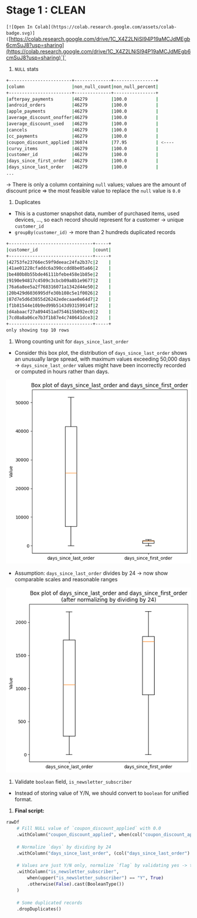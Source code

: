 # Stage 1 : CLEAN

`[![Open In Colab](https://colab.research.google.com/assets/colab-badge.svg)](`[https://colab.research.google.com/drive/1C_X4Z2LNiSI94P19aMCJdMEgb6cmSuJ8?usp=sharing](https://colab.research.google.com/drive/1C_X4Z2LNiSI94P19aMCJdMEgb6cmSuJ8?usp=sharing)`]`

1. `NULL` stats

```bash
+------------------------+--------------+----------------+
|column                  |non_null_count|non_null_percent|
+------------------------+--------------+----------------+
|afterpay_payments       |46279         |100.0           |
|android_orders          |46279         |100.0           |
|apple_payments          |46279         |100.0           |
|average_discount_onoffer|46279         |100.0           |
|average_discount_used   |46279         |100.0           |
|cancels                 |46279         |100.0           |
|cc_payments             |46279         |100.0           |
|coupon_discount_applied |36074         |77.95           | <----
|curvy_items             |46279         |100.0           |
|customer_id             |46279         |100.0           |
|days_since_first_order  |46279         |100.0           |
|days_since_last_order   |46279         |100.0           |
...
```

→ There is only a column containing `null` values; values are the amount of discount price ⇒ the most feasible value to replace the `null` value is `0.0` 

1. Duplicates
- This is a customer snapshot data, number of purchased items, used devices, …, so each record should represent for a customer → unique `customer_id`
- `groupBy(customer_id)` → more than 2 hundreds duplicated records

```bash
+--------------------------------+-----+
|customer_id                     |count|
+--------------------------------+-----+
|42753fe23766ec59f9deeac24fa2b37c|2    |
|41ae01228cfaddc6a390ccdd8be05a66|2    |
|be480b8b55bde46111bfebe458e1b85e|2    |
|9190e94817c4509c3cbcb09a8b1e9677|2    |
|76a6a8ee5a2f768316071a1342d44e50|2    |
|20b429d6036995dfe30b108c5e1f0026|2    |
|87d7e5d6d3855d26242edecaae0e64d7|2    |
|f1b81544e10b9ed99b5143d93159914f|2    |
|d4abaacf27a894451ad754615b092ec0|2    |
|7cd0a8a06ce7b3f1b87e4c740641dce3|2    |
+--------------------------------+-----+
only showing top 10 rows
```

1. Wrong counting unit for `days_since_last_order` 
- Consider this box plot, the distribution of `days_since_last_order` shows an unusually large spread, with maximum values exceeding 50,000 days → `days_since_last_order` values might have been incorrectly recorded or computed in hours rather than days.

![image.png](images/image.png)

- Assumption: `days_since_last_order` divides by 24 → now show comparable scales and reasonable ranges

![image.png](images/image%201.png)

1. Validate `boolean` field, `is_newsletter_subscriber` 
- Instead of storing value of Y/N, we should convert to `boolean` for unified format.
1. **Final script:**

```python
rawDf
    # Fill NULL value of `coupon_discount_applied` with 0.0
    .withColumn("coupon_discount_applied", when(col("coupon_discount_applied").isNull(), lit(0.0)).otherwise(col("coupon_discount_applied")))      
    
    # Normalize `days` by dividing by 24
    .withColumn("days_since_last_order", (col("days_since_last_order") / 24.0).cast(IntegerType()))

    # Values are just Y/N only, normalize `flag` by validating yes -> true, no -> false
    .withColumn("is_newsletter_subscriber",
        when(upper("is_newsletter_subscriber") == "Y", True)
        .otherwise(False).cast(BooleanType())
    )

    # Some duplicated records
    .dropDuplicates()
```